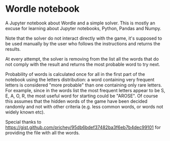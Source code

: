 # Wordle notebook
A Jupyter notebook about Wordle and a simple solver. 
This is mostly an excuse for learning about Jupyter notebooks, Python, Pandas and Numpy.

Note that the solver do not interact directly with the game, it's supposed to be used manually by the user who follows the instructions and returns the results.  

At every attempt, the solver is removing from the list all the words that do not comply with the result and returns the most probable word to try next.

Probability of words is calculated once for all in the first part of the notebook using the letters distribution: a word containing very frequent letters is considered "more probable" than one containing only rare letters. For example, since in the words list the most frequent letters appear to be S, E, A, O, R, the most useful word for starting could be "AROSE". 
Of course this assumes that the hidden words of the game have been decided randomly and not with other criteria (e.g. less common words, or words not widely known etc).

Special thanks to https://gist.github.com/prichey/95db6bdef37482ba3f6eb7b4dec99101 for providing the file with all the words. 

